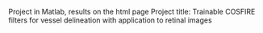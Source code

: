 Project in Matlab, results on the html page
Project title: Trainable COSFIRE filters for vessel delineation with application to retinal images
